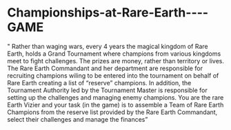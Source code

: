 # Championships-at-Rare-Earth----GAME
" Rather than waging wars, every 4 years the magical kingdom of Rare Earth, holds a Grand Tournament where champions from various kingdoms meet to fight challenges. The prizes are money, rather than territory or lives. The Rare Earth Commandant and her department are responsible for recruiting champions wiling to be entered into the tournament on behalf of Rare Earth creating a list of “reserve” champions. In addition, the Tournament Authority led by the Tournament Master is responsible for setting up the challenges and managing enemy champions. You are the rare Earth Vizier and your task (in the game) is to assemble a Team of Rare Earth Champions from the reserve list provided by the Rare Earth Commandant, select their challenges and manage the finances”
